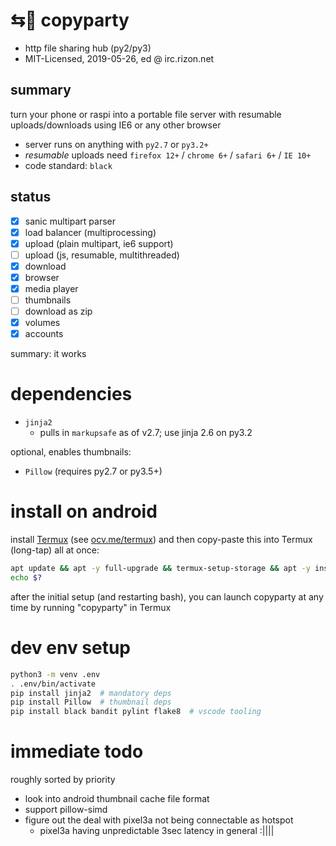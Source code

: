 # ⇆🎉 copyparty

* http file sharing hub (py2/py3)
* MIT-Licensed, 2019-05-26, ed @ irc.rizon.net

## summary

turn your phone or raspi into a portable file server with resumable uploads/downloads using IE6 or any other browser

* server runs on anything with `py2.7` or `py3.2+`
* *resumable* uploads need `firefox 12+` / `chrome 6+` / `safari 6+` / `IE 10+`
* code standard: `black`

## status

* [x] sanic multipart parser
* [x] load balancer (multiprocessing)
* [x] upload (plain multipart, ie6 support)
* [ ] upload (js, resumable, multithreaded)
* [x] download
* [x] browser
* [x] media player
* [ ] thumbnails
* [ ] download as zip
* [x] volumes
* [x] accounts

summary: it works


# dependencies

* `jinja2`
  * pulls in `markupsafe` as of v2.7; use jinja 2.6 on py3.2

optional, enables thumbnails:
* `Pillow` (requires py2.7 or py3.5+)


# install on android

install [Termux](https://termux.com/) (see [ocv.me/termux](https://ocv.me/termux/)) and then copy-paste this into Termux (long-tap) all at once:
```sh
apt update && apt -y full-upgrade && termux-setup-storage && apt -y install curl && cd && curl -L https://github.com/9001/copyparty/raw/master/scripts/copyparty-android.sh > copyparty-android.sh && chmod 755 copyparty-android.sh && ./copyparty-android.sh -h
echo $?
```

after the initial setup (and restarting bash), you can launch copyparty at any time by running "copyparty" in Termux


# dev env setup
```sh
python3 -m venv .env
. .env/bin/activate
pip install jinja2  # mandatory deps
pip install Pillow  # thumbnail deps
pip install black bandit pylint flake8  # vscode tooling
```


# immediate todo

roughly sorted by priority

* look into android thumbnail cache file format
* support pillow-simd
* figure out the deal with pixel3a not being connectable as hotspot
  * pixel3a having unpredictable 3sec latency in general :||||
